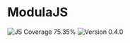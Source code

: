 # ModulaJS

<div>
<!-- JS Coverage Badge -->
<img src="https://img.shields.io/badge/JS Coverage-75.35%25-orange" alt="JS Coverage 75.35%">

<!-- Version Badge -->
<img src="https://img.shields.io/badge/Version-0.4.0-blue" alt="Version 0.4.0">
</div>